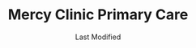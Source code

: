 ---
layout: location-page
date: Last Modified
description: "Local COVID-19 testing is available at Mercy Clinic Primary Care in Hillsboro, Missouri, USA."
permalink: "locations/missouri/hillsboro/mercy-clinic-primary-care/"
tags:
  - locations
  - missouri
title: Mercy Clinic Primary Care
uniqueName: mercy-clinic-primary-care
state: Missouri
stateAbbr: MO
hood: "Hillsboro"
address: "5194 Jeremiah Boulevard"
city: "Hillsboro"
zip: "63050"
zipsNearby: "63620 63621 63622 63623 63624 65439 63625 63627 63628 65440 65441 63737 63626 63630 63631 63633 65446 65453 65456 63637 63640 63746 63601 63653 63645 63648 63650 63651 65535 63654 63655 63656 63660 63747 63775 63776 63663 63664 63670 65559 63673 65449 63781 65565 65566 63674 65586 62214 62215 62002 62216 62217 62006 62220 62221 62222 62223 62225 62226 62010 62012 62013 62916 62232 62233 62234 62236 62018 62237 62238 62021 62022 62239 62024 62240 62201 62202 62203 62204 62205 62206 62207 62208 62025 62026 62241 62028 62242 62031 62243 62244 62245 62034 62035 62036 62037 62040 62046 62048 62248 62249 62254 62255 62059 62060 62256 62061 62257 62062 62258 62259 62260 62067 62071 62264 62265 62266 62268 62269 62271 62272 62261 62277 62278 62279 62280 62084 62281 62282 62285 62087 62286 62288 62289 62292 62293 62294 62295 62090 62297 62298 62997 62095 63010 63332 63011 63021 63022 63024 63012 63013 63014 65014 65062 63015 63016 63005 63006 63017 63338 63019 63341 63020 63023 63342 63025 63026 63099 63028 63030 63346 63031 63032 63033 63034 63347 63348 63036 63037 63038 63039 63040 63041 63349 63042 63043 63044 63045 63047 63048 65041 63049 63050 63051 63052 63053 63351 63055 63056 63057 63060 63061 63065 63357 65036 63066 63362 63068 63365 63366 63367 63368 63369 65066 63069 63070 63373 65069 63071 63072 63091 63073 63074 63301 63302 63303 63304 63077 63101 63102 63103 63104 63105 63106 63107 63108 63109 63110 63111 63112 63113 63114 63115 63116 63117 63118 63119 63120 63121 63122 63123 63124 63125 63126 63127 63128 63129 63130 63131 63132 63133 63134 63135 63136 63137 63138 63139 63140 63141 63143 63144 63145 63146 63147 63150 63151 63155 63156 63157 63158 63160 63163 63164 63166 63167 63169 63171 63177 63178 63179 63180 63182 63188 63195 63197 63199 63376 63079 63080 63378 63379 63084 63087 63088 63089 63383 63090 63385 63386 63389 63390 62224 63001 63190 63196 63198" 
mapUrl: "http://maps.apple.com/?q=Mercy+Clinic+Primary+Care&address=5194+Jeremiah+Boulevard,Hillsboro,Missouri,63050"
locationType: Drive-thru
phone: "314-251-0500"
website: "https://www.mercy.net/service/covid-19/"
onlineBooking: undefined
closed: undefined
closedUpdate: April 21st, 2020
notes: "By appointment only. Only for individuals with symptoms. Limited test kits available. Requires phone screen. Requires doctor's referral."
days: Mondays
hours: 8AM-4:30PM
altDays: Tu-F
altHours: 7AM-4:30PM
ctaMessage: Learn more
ctaUrl: "https://www.mercy.net/service/covid-19/"
---